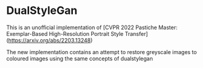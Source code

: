 # DualStyleGan
This is an unofficial implementation of [CVPR 2022 Pastiche Master: Exemplar-Based High-Resolution Portrait Style Transfer] (https://arxiv.org/abs/2203.13248)

The new implementation contains an attempt to restore greyscale images to coloured images using the same concepts of dualstylegan


